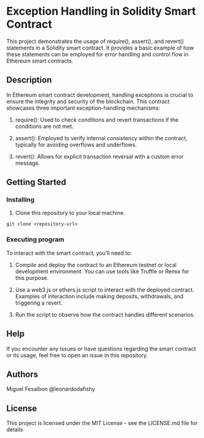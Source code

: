 # Exception Handling in Solidity Smart Contract

This project demonstrates the usage of require(), assert(), and revert() statements in a Solidity smart contract. It provides a basic example of how these statements can be employed for error handling and control flow in Ethereum smart contracts.

## Description

In Ethereum smart contract development, handling exceptions is crucial to ensure the integrity and security of the blockchain. This contract showcases three important exception-handling mechanisms:
1. require(): Used to check conditions and revert transactions if the conditions are not met.

2. assert(): Employed to verify internal consistency within the contract, typically for avoiding overflows and underflows.

3. revert(): Allows for explicit transaction reversal with a custom error message.


## Getting Started

### Installing

1. Clone this repository to your local machine.
```
git clone <repository-url>
```

### Executing program

To interact with the smart contract, you'll need to:

1. Compile and deploy the contract to an Ethereum testnet or local development environment. You can use tools like Truffle or Remix for this purpose.

2. Use a web3.js or ethers.js script to interact with the deployed contract. Examples of interaction include making deposits, withdrawals, and triggering a revert.

3. Run the script to observe how the contract handles different scenarios.

## Help

If you encounter any issues or have questions regarding the smart contract or its usage, feel free to open an issue in this repository.

## Authors

Miguel Fesalbon
@leonardodafishy


## License

This project is licensed under the MIT License - see the LICENSE.md file for details

